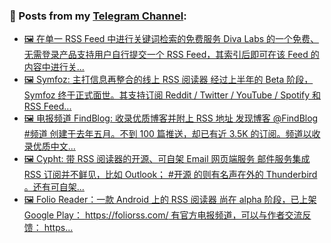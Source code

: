 ### 📰 Posts from my [Telegram Channel](https://t.me/s/aboutrss):
<!-- BLOG-POST-LIST:START -->
- [🖼 在单一 RSS Feed 中进行关键词检索的免费服务 Diva Labs 的一个免费、无需登录产品支持用户自行提交一个 RSS Feed，其索引后即可在该 Feed 的内容中进行关...](https://t.me/aboutrss/1229)
- [🖼 Symfoz: 主打信息再整合的线上 RSS 阅读器 经过上半年的 Beta 阶段，Symfoz 终于正式面世。其支持订阅 Reddit / Twitter / YouTube / Spotify 和 RSS Feed...](https://t.me/aboutrss/1228)
- [🖼 电报频道 FindBlog: 收录优质博客并附上 RSS 地址 发现博客 @FindBlog #频道 创建于去年五月。不到 100 篇推送，却已有近 3.5K 的订阅。频道以收录优质中文...](https://t.me/aboutrss/1227)
- [🖼 Cypht: 带 RSS 阅读器的开源、可自架 Email 网页端服务 邮件服务集成 RSS 订阅并不鲜见，比如 Outlook； #开源 的则有名声在外的 Thunderbird 。还有可自架...](https://t.me/aboutrss/1226)
- [🖼 Folio Reader：一款 Android 上的 RSS 阅读器 尚在 alpha 阶段，已上架 Google Play： https://foliorss.com/ 有官方电报频道，可以与作者交流反馈： https...](https://t.me/aboutrss/1225)
<!-- BLOG-POST-LIST:END -->

<!--
**AboutRSS/AboutRSS** is a ✨ _special_ ✨ repository because its `README.md` (this file) appears on your GitHub profile.

Here are some ideas to get you started:

- 🔭 I’m currently working on ...
- 🌱 I’m currently learning ...
- 👯 I’m looking to collaborate on ...
- 🤔 I’m looking for help with ...
- 💬 Ask me about ...
- 📫 How to reach me: ...
- 😄 Pronouns: ...
- ⚡ Fun fact: ...
-->
